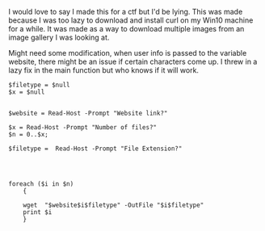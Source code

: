 I would love to say I made this for a ctf but I'd be lying. This was made because I was too lazy to download and install curl on my Win10 machine for a while. It was made as a way to download multiple images from an image gallery I was looking at. 


Might need some modification, when user info is passed to the variable website, there might be an issue if certain characters come up. I threw in a lazy fix in the main function but who knows if it will work.
~~~
$filetype = $null
$x = $null


$website = Read-Host -Prompt "Website link?"

$x = Read-Host -Prompt "Number of files?"
$n = 0..$x;

$filetype =  Read-Host -Prompt "File Extension?"




foreach ($i in $n) 
	{
	
	wget  "$website$i$filetype" -OutFile "$i$filetype"
	print $i	
	}
  ~~~
